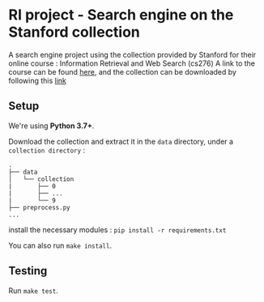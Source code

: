 # RI project - Search engine on the Stanford collection

A search engine project using the collection provided by Stanford for their online course : Information Retrieval and Web Search (cs276)
A link to the course can be found [here](http://web.stanford.edu/class/cs276/), and the collection can be downloaded by following this [link](http://web.stanford.edu/class/cs276/pa/pa1-data.zip)

## Setup

We're using **Python 3.7+**.

Download the collection and extract it in the `data` directory, under a `collection directory` :
```
.
├── data
│   └── collection
|       ├── 0
|       ├── ...
|       └── 9
├── preprocess.py
...
```
install the necessary modules : `pip install -r requirements.txt`

You can also run `make install`.

## Testing

Run `make test`.

